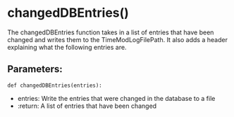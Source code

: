 # changedDBEntries()
The changedDBEntries function takes in a list of entries that have been changed and writes them to the TimeModLogFilePath.
    It also adds a header explaining what the following entries are.
## Parameters:
    def changedDBEntries(entries):
- entries: Write the entries that were changed in the database to a file
- :return: A list of entries that have been changed